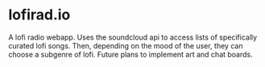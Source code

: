 # lofirad.io
A lofi radio webapp. Uses the soundcloud api to access lists of specifically curated lofi songs.
Then, depending on the mood of the user, they can choose a subgenre of lofi. Future plans to implement art and chat boards.
